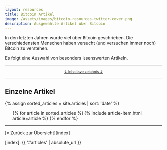 ```yaml
---
layout: resources
title: Bitcoin Artikel
image: /assets/images/bitcoin-resources-twitter-cover.png
description: Ausgewählte Artikel über Bitcoin
---
```


In den letzten Jahren wurde viel über Bitcoin geschrieben. Die verschiedensten
Menschen haben versucht (und versuchen immer noch) Bitcoin zu verstehen.

Es folgt eine Auswahl von besonders lesenswerten Artikeln.

---

<center>
  <p><small><a href="#toc">↓ Inhaltsverzeichnis ↓</a></small></p>
</center>

---

## Einzelne Artikel

{% assign sorted_articles = site.articles | sort: 'date' %}

<ul class="articles">
{% for article in sorted_articles %}
  {% include article-item.html article=article %}
{% endfor %}
</ul>


---

[« Zurück zur Übersicht][index]

[index]: {{ '#articles' | absolute_url }}
